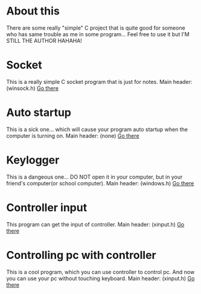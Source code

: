 
About this
=========================
There are some really "simple" C project that is quite good for someone who has same trouble as me in some program... Feel free to use it but I'M STILL THE AUTHOR HAHAHA!

Socket
=========================
This is a really simple C socket program that is just for notes. Main header: (winsock.h)
<a href="https://github.com/jm7meme/Simple-C-program/tree/main/socket"> Go there </a>

Auto startup
==========================
This is a sick one... which will cause your program auto startup when the computer is turning on. Main header: (none)
<a href="https://github.com/jm7meme/Simple-C-program/tree/main/Autostartup"> Go there </a>

Keylogger
==========================
This is a dangeous one... DO NOT open it in your computer, but in your friend's computer(or school computer). Main header: (windows.h)
<a href="https://github.com/jm7meme/Simple-C-program/tree/main/keylogger"> Go there </a>

Controller input 
===========================
This program can get the input of controller. Main header: (xinput.h)
<a href="https://github.com/jm7meme/Simple-C-program/tree/main/controller%20input"> Go there  </a>

Controlling pc with controller
==================================
This is a cool program, which you can use controller to control pc. And now you can use your pc without touching keyboard. Main header: (xinput.h)
<a href="https://github.com/jm7meme/Simple-C-program/tree/main/Control%20pc%20with%20controller"> Go there </a>
